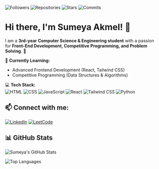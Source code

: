 ![Followers](https://img.shields.io/github/followers/sumeya-ak?style=flat-square&color=00C0FF)
![Repositories](https://img.shields.io/badge/Repositories-55-ff69b4?style=flat-square)
![Stars](https://img.shields.io/github/stars/sumeya-ak?style=flat-square&color=FFD700)
![Commits](https://img.shields.io/badge/Commits-1228-32CD32?style=flat-square)

# Hi there, I'm Sumeya Akmel! 👋

I am a **3rd-year Computer Science & Engineering student** with a passion for **Front-End Development, Competitive Programming, and Problem Solving**. 🚀 

🌱 **Currently Learning:**  
- Advanced Frontend Development (React, Tailwind CSS)  
- Competitive Programming (Data Structures & Algorithms)  

💻 **Tech Stack:**  
![HTML](https://img.shields.io/badge/-HTML-orange?style=flat-square&logo=html5)
![CSS](https://img.shields.io/badge/-CSS-blue?style=flat-square&logo=css3)
![JavaScript](https://img.shields.io/badge/-JavaScript-yellow?style=flat-square&logo=javascript)
![React](https://img.shields.io/badge/-React-blue?style=flat-square&logo=react)
![Tailwind CSS](https://img.shields.io/badge/-TailwindCSS-blue?style=flat-square&logo=tailwindcss)
![Python](https://img.shields.io/badge/-Python-blue?style=flat-square&logo=python)

## 📫 Connect with me:
[![LinkedIn](https://img.shields.io/badge/LinkedIn-0A66C2?style=for-the-badge&logo=linkedin&logoColor=white)](https://www.linkedin.com/in/sumeya-akmel/)
[![LeetCode](https://img.shields.io/badge/-LeetCode-orange?style=flat-square&logo=leetcode)](https://leetcode.com/u/Ayemus/)

## 📊 GitHub Stats  

![Sumeya's GitHub Stats](https://github-readme-stats.vercel.app/api?username=sumeya-ak&show_icons=true&theme=dark&border_radius=10)  

![Top Languages](https://github-readme-stats.vercel.app/api/top-langs/?username=sumeya-ak&layout=compact&theme=dark&border_radius=10)

